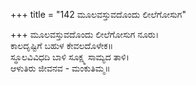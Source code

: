 +++
title = "142 ಮೂಲವಸ್ತುವದೊಂದು ಲೀಲೆಗೋಸುಗ"

+++
ಮೂಲವಸ್ತುವದೊಂದು ಲೀಲೆಗೋಸುಗ ನೂರು।  
ಕಾಲದೃಷ್ಟಿಗೆ ಬಹುಳ ಕೇವಲದೊಳೇಕ॥  
ಸ್ಥೂಲವಿವಿಧದಿ ಬಾಳಿ ಸೂಕ್ಷ್ಮ ಸಾಮ್ಯದ ತಾಳಿ।  
ಆಳುತಿರು ಜೀವನವ - ಮಂಕುತಿಮ್ಮ॥  
